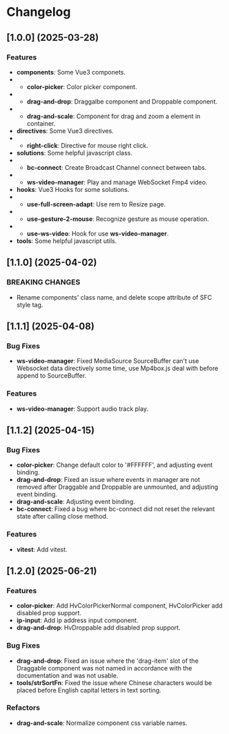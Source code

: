 # Changelog

## [1.0.0] (2025-03-28)

### Features

* **components**: Some Vue3 componets.
* * **color-picker**: Color picker component.
* * **drag-and-drop**: Draggalbe component and Droppable component.
* * **drag-and-scale**: Component for drag and zoom a element in container.
* **directives**: Some Vue3 directives.
* * **right-click**: Directive for mouse right click.
* **solutions**: Some helpful javascript class.
* * **bc-connect**: Create Broadcast Channel connect between tabs.
* * **ws-video-manager**: Play and manage WebSocket Fmp4 video.
* **hooks**: Vue3 Hooks for some solutions.
* * **use-full-screen-adapt**: Use rem to Resize page.
* * **use-gesture-2-mouse**: Recognize gesture as mouse operation.
* * **use-ws-video**: Hook for use **ws-video-manager**.
* **tools**: Some helpful javascript utils.

## [1.1.0] (2025-04-02)

### BREAKING CHANGES

* Rename components' class name, and delete scope attribute of SFC style tag.

## [1.1.1] (2025-04-08)

### Bug Fixes

* **ws-video-manager**: Fixed MediaSource SourceBuffer can't use Websocket data directively some time,
  use Mp4box.js deal with before append to SourceBuffer.

### Features

* **ws-video-manager**: Support audio track play.

## [1.1.2] (2025-04-15)

### Bug Fixes

* **color-picker**: Change default color to '#FFFFFF', and adjusting event binding.
* **drag-and-drop**: Fixed an issue where events in manager are not removed after Draggable and Droppable are unmounted, and adjusting event binding.
* **drag-and-scale**: Adjusting event binding.
* **bc-connect**: Fixed a bug where bc-connect did not reset the relevant state after calling close method.

### Features

* **vitest**: Add vitest.

## [1.2.0] (2025-06-21)

### Features

* **color-picker**: Add HvColorPickerNormal component, HvColorPicker add disabled prop support.
* **ip-input**: Add ip address input component.
* **drag-and-drop**: HvDroppable add disabled prop support.

### Bug Fixes

* **drag-and-drop**: Fixed an issue where the 'drag-item' slot of the Draggable component was not named in accordance with the documentation and was not usable.
* **tools/strSortFn**: Fixed the issue where Chinese characters would be placed before English capital letters in text sorting.

### Refactors

* **drag-and-scale**: Normalize component css variable names.
